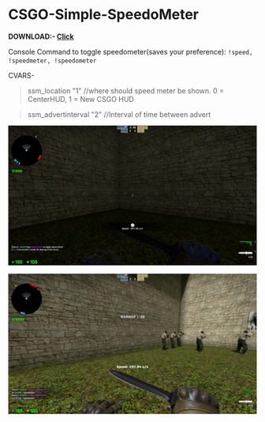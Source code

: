 # CSGO-Simple-SpeedoMeter
**DOWNLOAD:- [Click](https://github.com/Cruze03/CSGO-Simple-SpeedoMeter/releases)**

 Console Command to toggle speedometer(saves your preference): `!speed, !speedmeter, !speedometer`
 
CVARS-
 
 >ssm_location "1" //where should speed meter be shown. 0 = CenterHUD, 1 = New CSGO HUD
 
 >ssm_advertinterval "2" //Interval of time between advert

![](speedometer.jpg)

![](speedometer2.jpg)
